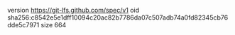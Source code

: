 version https://git-lfs.github.com/spec/v1
oid sha256:c8542e5e1dff10094c20ac82b7786da07c507adb74a0fd82345cb76dde5c7971
size 664
